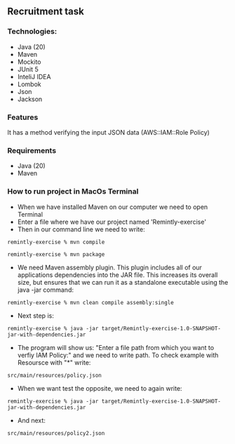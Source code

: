 ## Recruitment task

### Technologies:
- Java (20)
- Maven
- Mockito
- JUnit 5
- InteliJ IDEA
- Lombok
- Json
- Jackson

### Features
It has a method verifying the input JSON data (AWS::IAM::Role Policy)

### Requirements
- Java (20)
- Maven

### How to run project in MacOs Terminal
- When we have installed Maven on our computer we need to open Terminal
- Enter a file where we have our project named 'Remintly-exercise'
- Then in our command line we need to write:
```
remintly-exercise % mvn compile
```
```
remintly-exercise % mvn package
```
- We need Maven assembly plugin. This plugin includes all of our applications dependencies into the JAR file. This increases its overall size, but ensures that we can run it as a standalone executable using the java -jar command:
```
remintly-exercise % mvn clean compile assembly:single
```
- Next step is:
```
remintly-exercise % java -jar target/Remintly-exercise-1.0-SNAPSHOT-jar-with-dependencies.jar
```
- The program will show us: "Enter a file path from which you want to verfiy IAM Policy:" and we need to write path. To check example with Resoursce with "*" write:
```
src/main/resources/policy.json
```
- When we want test the opposite, we need to again write:
```
remintly-exercise % java -jar target/Remintly-exercise-1.0-SNAPSHOT-jar-with-dependencies.jar
```
- And next:
```
src/main/resources/policy2.json
```
